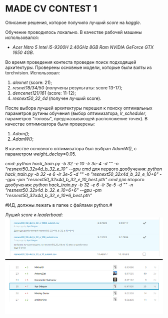 # MADE CV CONTEST 1
Описание решения, которое получило лучший *score* на *kaggle*.

Обучение проводилось локально. В качестве рабочей машины использовался:
  * *Acer Nitro 5 Intel i5-9300H 2.40GHz 8GB Ram NVIDIA GeForce GTX 1650 4GB*.

Во время проведения контеста проведен поиск подходящей архитектуры. Проверены основные модели, которые были взяты из torchvision. Использовал:
  1. *alexnet* (score: 21);
  2. *resnet18/34/50* (получены результаты: score 13-17);
  3. *dencenet121/161* (score: 11-12);
  4. *resnext50_32_4d* (получен лучший score).

После выбора лучшей архитектуры перешел к поиску оптимальных параметров рутины обучения (выбор оптимизатора, *lr_scheduler*, параметров "головы", предсказывающей расположение точек). В качестве оптимизатора были проверены:

 1. *Adam()*;
 2. *AdamW()*;

В качестве основного оптимизатора был выбран *AdamW()*, с параметром *weight_declay*=0.05.




*cmd:*
*python hack_train.py -b 32 -e 10 -lr 3e-4 -d "" -n "resnext50_32x4d_b_32_e_10" --gpu*
*cmd* для первого дообучения:
*python hack_train.py -b 32 -e 6 -lr 3e-5 -d "" -n "resnext50_32x4d_b_32_e_10+6" --gpu -pm "resnext50_32x4d_b_32_e_10_best.pth"*
*cmd* для второго дообучения:
*python hack_train.py -b 32 -e 6 -lr 3e-5 -d "" -n "resnext50_32x4d_b_32_e_10+6+6" --gpu -pm "resnext50_32x4d_b_32_e_10+6_best.pth"*

#ИД, должны лежать в папке с файлами python.#

Луший *score* и *leaderboad*:
![](score.png)
